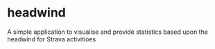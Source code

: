 # headwind
A simple application to visualise and provide statistics based upon the headwind for Strava activitioes
